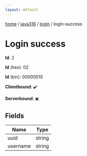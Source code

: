 ```yaml
---
layout: default
---
```


[home](/)  /  [java316](/protocol/java316)  /  [login](/protocol/java316/login)  /  login-success

# Login success

**Id**: 2

**Id** (hex): 02

**Id** (bin): 00000010

**Clientbound**: ✔️

**Serverbound**: ✖️

## Fields

Name | Type
---|---
uuid | string
username | string
